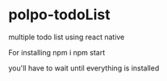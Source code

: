 # polpo-todoList
 multiple todo list using react native 

For installing
npm i
npm start 

you'll have to wait until everything is installed
